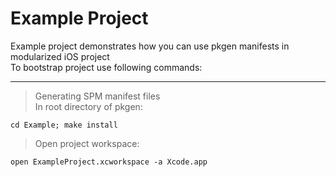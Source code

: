 # Example Project

Example project demonstrates how you can use pkgen manifests in modularized iOS project  
To bootstrap project use following commands:  

---

> Generating SPM manifest files  
> In root directory of pkgen:  
```shell
cd Example; make install
```

> Open project workspace:  
```shell
open ExampleProject.xcworkspace -a Xcode.app
```
